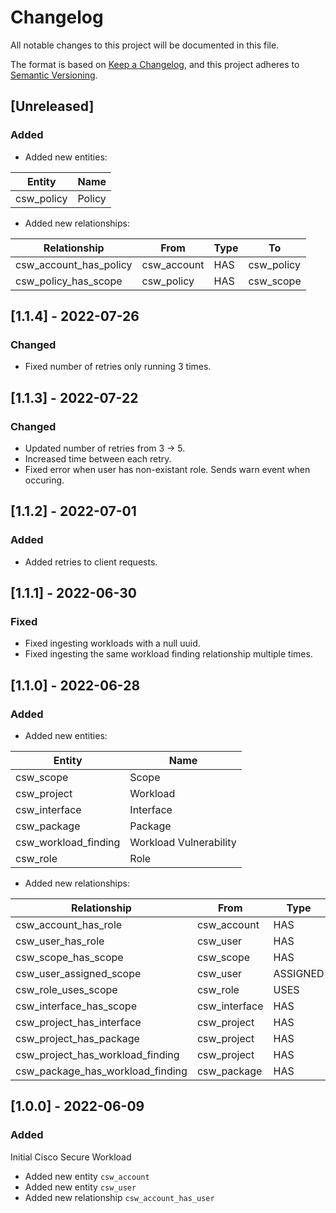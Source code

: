 # Changelog

All notable changes to this project will be documented in this file.

The format is based on [Keep a Changelog](https://keepachangelog.com/en/1.0.0/),
and this project adheres to
[Semantic Versioning](https://semver.org/spec/v2.0.0.html).

## [Unreleased]

### Added

- Added new entities:

| Entity     | Name   |
| ---------- | ------ |
| csw_policy | Policy |

- Added new relationships:

| Relationship           | From        | Type | To         |
| ---------------------- | ----------- | ---- | ---------- |
| csw_account_has_policy | csw_account | HAS  | csw_policy |
| csw_policy_has_scope   | csw_policy  | HAS  | csw_scope  |

## [1.1.4] - 2022-07-26

### Changed

- Fixed number of retries only running 3 times.

## [1.1.3] - 2022-07-22

### Changed

- Updated number of retries from 3 -> 5.
- Increased time between each retry.
- Fixed error when user has non-existant role. Sends warn event when occuring.

## [1.1.2] - 2022-07-01

### Added

- Added retries to client requests.

## [1.1.1] - 2022-06-30

### Fixed

- Fixed ingesting workloads with a null uuid.
- Fixed ingesting the same workload finding relationship multiple times.

## [1.1.0] - 2022-06-28

### Added

- Added new entities:

| Entity               | Name                   |
| -------------------- | ---------------------- |
| csw_scope            | Scope                  |
| csw_project          | Workload               |
| csw_interface        | Interface              |
| csw_package          | Package                |
| csw_workload_finding | Workload Vulnerability |
| csw_role             | Role                   |

- Added new relationships:

| Relationship                     | From          | Type     | To                   |
| -------------------------------- | ------------- | -------- | -------------------- |
| csw_account_has_role             | csw_account   | HAS      | csw_role             |
| csw_user_has_role                | csw_user      | HAS      | csw_role             |
| csw_scope_has_scope              | csw_scope     | HAS      | csw_scope            |
| csw_user_assigned_scope          | csw_user      | ASSIGNED | csw_scope            |
| csw_role_uses_scope              | csw_role      | USES     | csw_scope            |
| csw_interface_has_scope          | csw_interface | HAS      | csw_scope            |
| csw_project_has_interface        | csw_project   | HAS      | csw_interface        |
| csw_project_has_package          | csw_project   | HAS      | csw_package          |
| csw_project_has_workload_finding | csw_project   | HAS      | csw_workload_finding |
| csw_package_has_workload_finding | csw_package   | HAS      | csw_workload_finding |

## [1.0.0] - 2022-06-09

### Added

Initial Cisco Secure Workload

- Added new entity `csw_account`
- Added new entity `csw_user`
- Added new relationship `csw_account_has_user`
